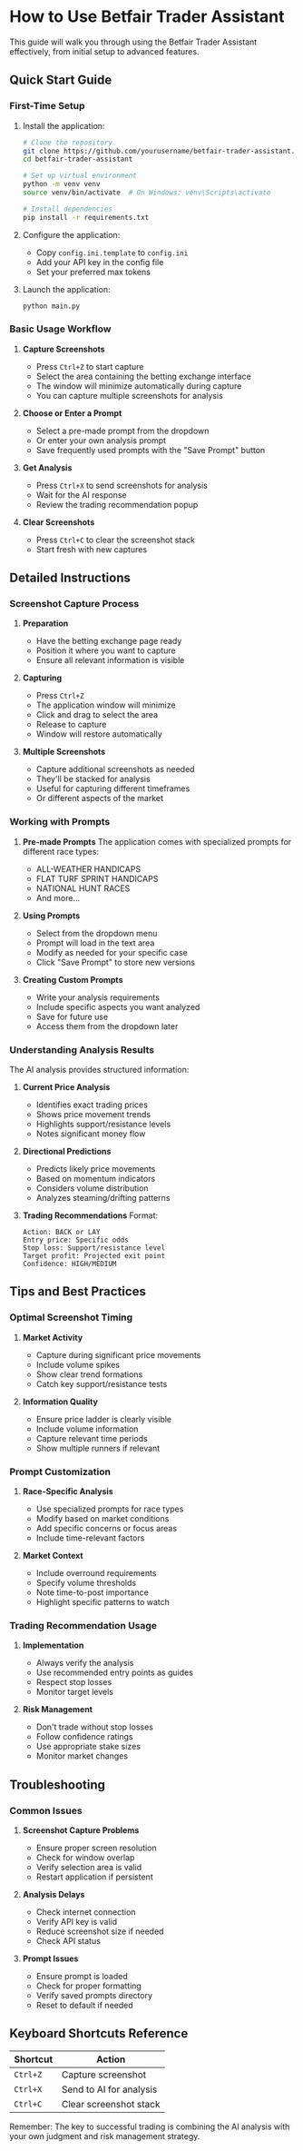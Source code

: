# How to Use Betfair Trader Assistant

This guide will walk you through using the Betfair Trader Assistant effectively, from initial setup to advanced features.

## Quick Start Guide

### First-Time Setup

1. Install the application:
   ```bash
   # Clone the repository
   git clone https://github.com/yourusername/betfair-trader-assistant.git
   cd betfair-trader-assistant

   # Set up virtual environment
   python -m venv venv
   source venv/bin/activate  # On Windows: venv\Scripts\activate

   # Install dependencies
   pip install -r requirements.txt
   ```

2. Configure the application:
   - Copy `config.ini.template` to `config.ini`
   - Add your API key in the config file
   - Set your preferred max tokens

3. Launch the application:
   ```bash
   python main.py
   ```

### Basic Usage Workflow

1. **Capture Screenshots**
   - Press `Ctrl+Z` to start capture
   - Select the area containing the betting exchange interface
   - The window will minimize automatically during capture
   - You can capture multiple screenshots for analysis

2. **Choose or Enter a Prompt**
   - Select a pre-made prompt from the dropdown
   - Or enter your own analysis prompt
   - Save frequently used prompts with the "Save Prompt" button

3. **Get Analysis**
   - Press `Ctrl+X` to send screenshots for analysis
   - Wait for the AI response
   - Review the trading recommendation popup

4. **Clear Screenshots**
   - Press `Ctrl+C` to clear the screenshot stack
   - Start fresh with new captures

## Detailed Instructions

### Screenshot Capture Process

1. **Preparation**
   - Have the betting exchange page ready
   - Position it where you want to capture
   - Ensure all relevant information is visible

2. **Capturing**
   - Press `Ctrl+Z`
   - The application window will minimize
   - Click and drag to select the area
   - Release to capture
   - Window will restore automatically

3. **Multiple Screenshots**
   - Capture additional screenshots as needed
   - They'll be stacked for analysis
   - Useful for capturing different timeframes
   - Or different aspects of the market

### Working with Prompts

1. **Pre-made Prompts**
   The application comes with specialized prompts for different race types:
   - ALL-WEATHER HANDICAPS
   - FLAT TURF SPRINT HANDICAPS
   - NATIONAL HUNT RACES
   - And more...

2. **Using Prompts**
   - Select from the dropdown menu
   - Prompt will load in the text area
   - Modify as needed for your specific case
   - Click "Save Prompt" to store new versions

3. **Creating Custom Prompts**
   - Write your analysis requirements
   - Include specific aspects you want analyzed
   - Save for future use
   - Access them from the dropdown later

### Understanding Analysis Results

The AI analysis provides structured information:

1. **Current Price Analysis**
   - Identifies exact trading prices
   - Shows price movement trends
   - Highlights support/resistance levels
   - Notes significant money flow

2. **Directional Predictions**
   - Predicts likely price movements
   - Based on momentum indicators
   - Considers volume distribution
   - Analyzes steaming/drifting patterns

3. **Trading Recommendations**
   Format:
   ```
   Action: BACK or LAY
   Entry price: Specific odds
   Stop loss: Support/resistance level
   Target profit: Projected exit point
   Confidence: HIGH/MEDIUM
   ```

## Tips and Best Practices

### Optimal Screenshot Timing

1. **Market Activity**
   - Capture during significant price movements
   - Include volume spikes
   - Show clear trend formations
   - Catch key support/resistance tests

2. **Information Quality**
   - Ensure price ladder is clearly visible
   - Include volume information
   - Capture relevant time periods
   - Show multiple runners if relevant

### Prompt Customization

1. **Race-Specific Analysis**
   - Use specialized prompts for race types
   - Modify based on market conditions
   - Add specific concerns or focus areas
   - Include time-relevant factors

2. **Market Context**
   - Include overround requirements
   - Specify volume thresholds
   - Note time-to-post importance
   - Highlight specific patterns to watch

### Trading Recommendation Usage

1. **Implementation**
   - Always verify the analysis
   - Use recommended entry points as guides
   - Respect stop losses
   - Monitor target levels

2. **Risk Management**
   - Don't trade without stop losses
   - Follow confidence ratings
   - Use appropriate stake sizes
   - Monitor market changes

## Troubleshooting

### Common Issues

1. **Screenshot Capture Problems**
   - Ensure proper screen resolution
   - Check for window overlap
   - Verify selection area is valid
   - Restart application if persistent

2. **Analysis Delays**
   - Check internet connection
   - Verify API key is valid
   - Reduce screenshot size if needed
   - Check API status

3. **Prompt Issues**
   - Ensure prompt is loaded
   - Check for proper formatting
   - Verify saved prompts directory
   - Reset to default if needed

## Keyboard Shortcuts Reference

| Shortcut | Action |
|----------|--------|
| `Ctrl+Z` | Capture screenshot |
| `Ctrl+X` | Send to AI for analysis |
| `Ctrl+C` | Clear screenshot stack |

Remember: The key to successful trading is combining the AI analysis with your own judgment and risk management strategy.
